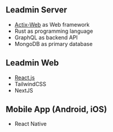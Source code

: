 ## **Leadmin Server**
- [Actix-Web](https://actix.rs/) as Web framework
- Rust as programming language
- GraphQL as backend API
- MongoDB as primary database

## **Leadmin Web**
- [React.js](https://reactjs.org)
- TailwindCSS
- NextJS

## **Mobile App (Android, iOS)**
- React Native
